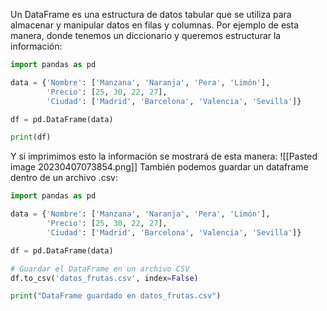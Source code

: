 Un DataFrame es una estructura de datos tabular que se utiliza para almacenar y manipular datos en filas y columnas. Por ejemplo de esta manera, donde tenemos un diccionario y queremos estructurar la información:
```python
import pandas as pd

data = {'Nombre': ['Manzana', 'Naranja', 'Pera', 'Limón'], 
        'Precio': [25, 30, 22, 27], 
        'Ciudad': ['Madrid', 'Barcelona', 'Valencia', 'Sevilla']}

df = pd.DataFrame(data)

print(df)
```
Y si imprimimos esto la información se mostrará de esta manera:
![[Pasted image 20230407073854.png]]
También podemos guardar un dataframe dentro de un archivo .csv:
```python
import pandas as pd

data = {'Nombre': ['Manzana', 'Naranja', 'Pera', 'Limón'], 
        'Precio': [25, 30, 22, 27], 
        'Ciudad': ['Madrid', 'Barcelona', 'Valencia', 'Sevilla']}

df = pd.DataFrame(data)

# Guardar el DataFrame en un archivo CSV
df.to_csv('datos_frutas.csv', index=False)

print("DataFrame guardado en datos_frutas.csv")
```
